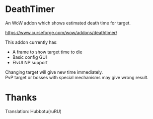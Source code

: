 # DeathTimer
An WoW addon which shows estimated death time for target.  

https://www.curseforge.com/wow/addons/deathtimer/  

This addon currently has:
* A frame to show target time to die
* Basic config GUI
* ElvUI NP support

Changing target will give new time immediately.  
PvP target or bosses with special mechanisms may give wrong result.  

# Thanks

Translation: Hubbotu(ruRU)  
